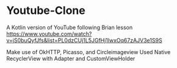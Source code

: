 # Youtube-Clone
A Kotlin version of YouTube following Brian lesson
https://www.youtube.com/watch?v=jS0buQyfJfs&list=PL0dzCUj1L5JGfHj1lwxOq67zAJV3e1S9S

Make use of OkHTTP, Picasso, and Circleimageview
Used Native RecyclerView with Adapter and CustomViewHolder
